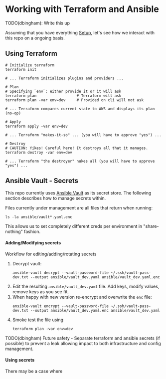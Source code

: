 
# Working with Terraform and Ansible

TODO(dbingham): Write this up

Assuming that you have everything [Setup](README_SETUP.md), let's see how we
interact with this repo on a ongoing basis.

## Using Terraform

```commandline
# Initialize terraform
terraform init

# ... Terraform initializes plugins and providers ...

# Plan
# Specifying `env`: either provide it or it will ask
terraform plan                  # Terraform will ask
terraform plan -var env=dev     # Provided on cli will not ask

# ... Terraform compares current state to AWS and displays its plan (no-op)

# Apply
terraform apply -var env=dev

# ... Terraform "makes-it-so" ... (you will have to approve "yes") ...

# Destroy
# CAUTION: Yikes! Careful here! It destroys all that it manages.
terraform destroy -var env=dev

# ... Terraform "the destroyer" nukes all (you will have to approve "yes") ...
```

## Ansible Vault - Secrets
This repo currently uses 
[Ansible Vault](https://docs.ansible.com/ansible/latest/vault_guide/index.html) 
as its secret store. The following section describes how to manage secrets
within.

Files currently under management are all files that return when running:
```commandline
ls -la ansible/vault*.yaml.enc
```
This allows us to set completely different creds per environment in 
"share-nothing" fashion.

#### Adding/Modifying secrets
Workflow for editing/adding/rotating secrets
1. Decrypt vault:
   ```commandline
   ansible-vault decrypt --vault-password-file ~/.ssh/vault-pass-dev.txt --output ansible/vault_dev.yaml ansible/vault_dev.yaml.enc
   ```
2. Edit the resulting `ansible/vault_dev.yaml` file. Add keys, modify values,
   remove keys as you see fit.
3. When happy with new version re-encrypt and overwrite the `enc` file:
   ```commandline
   ansible-vault encrypt --vault-password-file ~/.ssh/vault-pass-dev.txt --output ansible/vault_dev.yaml.enc ansible/vault_dev.yaml
   ```
4. Smoke test the file using
   ```commandline
   terraform plan -var env=dev
   ```

TODO(dbingham) Future safety - Separate terraform and ansible secrets
(if possible) to prevent a leak allowing impact to both infrastructure
and config management.


#### Using secrets
There may be a case where 